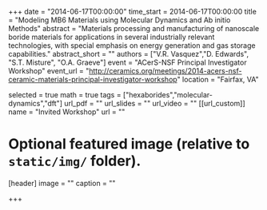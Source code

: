 +++
date = "2014-06-17T00:00:00"
time_start = 2014-06-17T00:00:00
title = "Modeling MB6 Materials using Molecular Dynamics and Ab initio Methods"
abstract = "Materials processing and manufacturing of nanoscale boride materials for applications in several industrially relevant technologies, with special emphasis on energy generation and gas storage capabilities."
abstract_short = ""
authors = ["V.R. Vasquez","D. Edwards", "S.T. Misture", "O.A. Graeve"]
event = "ACerS-NSF Principal Investigator Workshop"
event_url = "http://ceramics.org/meetings/2014-acers-nsf-ceramic-materials-principal-investigator-workshop"
location = "Fairfax, VA"

selected = true
math = true
tags = ["hexaborides","molecular-dynamics","dft"]
url_pdf = ""
url_slides = ""
url_video = ""
[[url_custom]]
    name = "Invited Workshop"
    url = ""



# Optional featured image (relative to `static/img/` folder).
[header]
image = ""
caption = ""

+++

